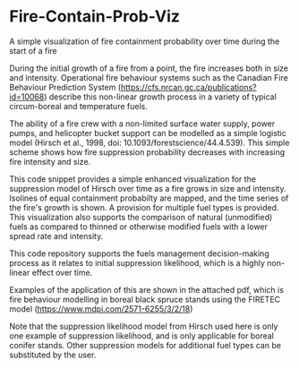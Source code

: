 # Fire-Contain-Prob-Viz
A simple visualization of fire containment probability over time during the start of a fire

During the initial growth of a fire from a point, the fire increases both in size and intensity.  Operational fire behaviour systems such as the Canadian Fire Behaviour Prediction System (https://cfs.nrcan.gc.ca/publications?id=10068) describe this non-linear growth process in a variety of typical circum-boreal and temperature fuels.

The ability of a fire crew with a non-limited surface water supply, power pumps, and helicopter bucket support can be modelled as a simple logistic model (Hirsch et al., 1998, doi: 10.1093/forestscience/44.4.539).  This simple scheme shows how fire suppression probability decreases with increasing fire intensity and size.  

This code snippet provides a simple enhanced visualization for the suppression model of Hirsch over time as a fire grows in size and intensity.  Isolines of equal containment probabilty are mapped, and the time series of the fire's growth is shown.  A provision for multiple fuel types is provided.  This visualization also supports the comparison of natural (unmodified) fuels as compared to thinned or otherwise modified fuels with a lower spread rate and intensity.

This code repository supports the fuels management decision-making process as it relates to initial suppression likelihood, which is a highly non-linear effect over time. 

Examples of the application of this are shown in the attached pdf, which is fire behaviour modelling in boreal black spruce stands using the FIRETEC model (https://www.mdpi.com/2571-6255/3/2/18)

Note that the suppression likelihood model from Hirsch used here is only one example of suppression likelihood, and is only applicable for boreal conifer stands.  Other suppression models for additional fuel types can be substituted by the user.
